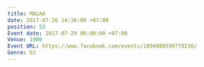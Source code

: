 ```yaml
---
title: MALAA
date: 2017-07-26 14:36:00 +07:00
position: 53
Event date: 2017-07-29 00:00:00 +07:00
Venue: 1900
Event URL: https://www.facebook.com/events/1894880590778216/
Genre: DJ
---
```


